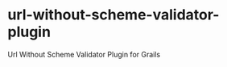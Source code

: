url-without-scheme-validator-plugin
===================================

Url Without Scheme Validator Plugin for Grails
